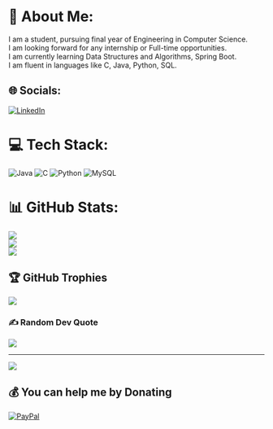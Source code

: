 # 💫 About Me:
I am a student, pursuing final year of Engineering in Computer Science.<br>I am looking forward for any internship or Full-time opportunities.<br>I am currently learning Data Structures and Algorithms, Spring Boot.<br>I am fluent in languages like C, Java, Python, SQL.


## 🌐 Socials:
[![LinkedIn](https://img.shields.io/badge/LinkedIn-%230077B5.svg?logo=linkedin&logoColor=white)](https://linkedin.com/in/koushik-reddy-365003224) 

# 💻 Tech Stack:
![Java](https://img.shields.io/badge/java-%23ED8B00.svg?style=for-the-badge&logo=java&logoColor=white) ![C](https://img.shields.io/badge/c-%2300599C.svg?style=for-the-badge&logo=c&logoColor=white) ![Python](https://img.shields.io/badge/python-3670A0?style=for-the-badge&logo=python&logoColor=ffdd54) ![MySQL](https://img.shields.io/badge/mysql-%2300f.svg?style=for-the-badge&logo=mysql&logoColor=white)
# 📊 GitHub Stats:
![](https://github-readme-stats.vercel.app/api?username=koushik-09&theme=dark&hide_border=true&include_all_commits=true&count_private=false)<br/>
![](https://github-readme-streak-stats.herokuapp.com/?user=koushik-09&theme=dark&hide_border=true)<br/>
![](https://github-readme-stats.vercel.app/api/top-langs/?username=koushik-09&theme=dark&hide_border=true&include_all_commits=true&count_private=false&layout=compact)

## 🏆 GitHub Trophies
![](https://github-profile-trophy.vercel.app/?username=koushik-09&theme=radical&no-frame=false&no-bg=true&margin-w=4)

### ✍️ Random Dev Quote
![](https://quotes-github-readme.vercel.app/api?type=horizontal&theme=radical)

---
[![](https://visitcount.itsvg.in/api?id=koushik-09&icon=0&color=0)](https://visitcount.itsvg.in)

  ## 💰 You can help me by Donating
  [![PayPal](https://img.shields.io/badge/PayPal-00457C?style=for-the-badge&logo=paypal&logoColor=white)](https://paypal.me/paypal.me/Koush1k) 

  
<!-- Proudly created with GPRM ( https://gprm.itsvg.in ) -->
